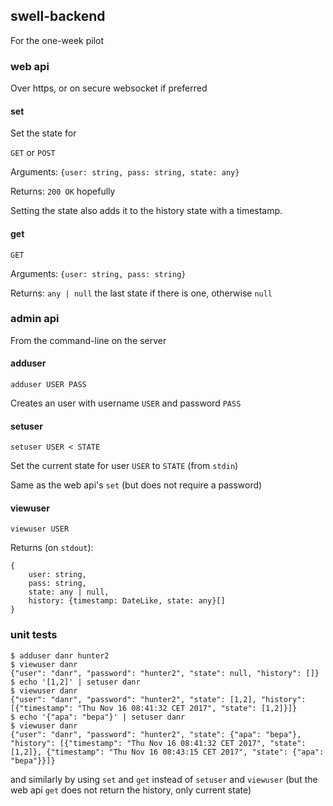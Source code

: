 ## swell-backend

For the one-week pilot

### web api

Over https, or on secure websocket if preferred

#### set

Set the state for

`GET` or `POST`

Arguments: `{user: string, pass: string, state: any}`

Returns: `200 OK` hopefully

Setting the state also adds it to the history state with a timestamp.

#### get

`GET`

Arguments: `{user: string, pass: string}`

Returns: `any | null` the last state if there is one, otherwise `null`


### admin api

From the command-line on the server

#### adduser

    adduser USER PASS

Creates an user with username `USER` and password `PASS`

#### setuser

    setuser USER < STATE

Set the current state for user `USER` to `STATE` (from `stdin`)

Same as the web api's `set` (but does not require a password)

#### viewuser

    viewuser USER

Returns (on `stdout`):
```
{
    user: string,
    pass: string,
    state: any | null,
    history: {timestamp: DateLike, state: any}[]
}
```

### unit tests

```
$ adduser danr hunter2
$ viewuser danr
{"user": "danr", "password": "hunter2", "state": null, "history": []}
$ echo '[1,2]' | setuser danr
$ viewuser danr
{"user": "danr", "password": "hunter2", "state": [1,2], "history": [{"timestamp": "Thu Nov 16 08:41:32 CET 2017", "state": [1,2]}]}
$ echo '{"apa": "bepa"}' | setuser danr
$ viewuser danr
{"user": "danr", "password": "hunter2", "state": {"apa": "bepa"}, "history": [{"timestamp": "Thu Nov 16 08:41:32 CET 2017", "state": [1,2]}, {"timestamp": "Thu Nov 16 08:43:15 CET 2017", "state": {"apa": "bepa"}}]}
```

and similarly by using `set` and `get` instead of `setuser` and `viewuser` (but the web api `get` does not return the history, only current state)
